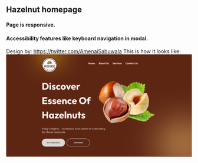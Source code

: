 ## Hazelnut homepage
#### Page is responsive.
#### Accessibility features like keyboard navigation in modal.
Design by: https://twitter.com/AmenaiSabuwala
This is how it looks like:
![Juice web site](/hazelnut-homepage/images/cover.jpeg)
